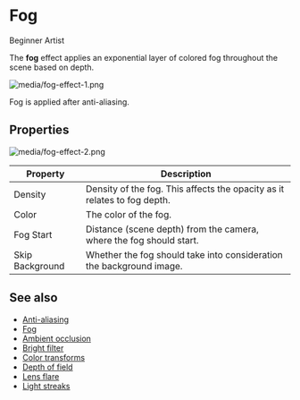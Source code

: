 # Fog

<span class="badge text-bg-primary">Beginner</span>
<span class="badge text-bg-success">Artist</span>

The **fog** effect applies an exponential layer of colored fog throughout the scene based on depth.

![media/fog-effect-1.png](media/fog-effect-1.png)

Fog is applied after anti-aliasing.

## Properties

![media/fog-effect-2.png](media/fog-effect-2.png)

| Property | Description |
| -------------- | ----
| Density | Density of the fog. This affects the opacity as it relates to fog depth. |
| Color | The color of the fog. |
| Fog Start | Distance (scene depth) from the camera, where the fog should start. |
| Skip Background | Whether the fog should take into consideration the background image. |

## See also

* [Anti-aliasing](anti-aliasing.md)
* [Fog](fog.md)
* [Ambient occlusion](ambient-occlusion.md)
* [Bright filter](bright-filter.md)
* [Color transforms](color-transforms/index.md)
* [Depth of field](depth-of-field.md)
* [Lens flare](lens-flare.md)
* [Light streaks](light-streaks.md)
